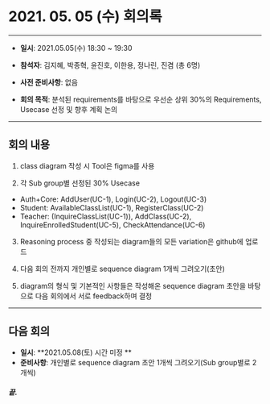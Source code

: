 # 2021. 05. 05 (수) 회의록
___
* **일시**: 2021.05.05(수) 18:30 ~ 19:30
* **참석자**: 김지혜, 박종혁, 윤진호, 이한용, 정나린, 진겸 (총 6명)

* **사전 준비사항**:  없음
* **회의 목적**: 분석된 requirements를 바탕으로 우선순 상위 30%의 Requirements, Usecase 선정 및 향후 계획 논의
___
## 회의 내용  

1. class diagram 작성 시 Tool은 figma를 사용

2. 각 Sub group별 선정된 30% Usecase</br>
 - Auth+Core: AddUser(UC-1), Login(UC-2), Logout(UC-3)
 - Student: AvailableClassList(UC-1), RegisterClass(UC-2)
 - Teacher: (InquireClassList(UC-1)), AddClass(UC-2), InquireEnrolledStudent(UC-5), CheckAttendance(UC-6)

3. Reasoning process 중 작성되는 diagram들의 모든 variation은 github에 업로드

4. 다음 회의 전까지 개인별로 sequence diagram 1개씩 그려오기(초안)

4. diagram의 형식 및 기본적인 사항들은 작성해온 sequence diagram 초안을 바탕으로 다음 회의에서 서로 feedback하며 결정
___
## 다음 회의  
* **일시**: **2021.05.08(토) 시간 미정 **  
* **준비사항**: 개인별로 sequence diagram 초안 1개씩 그려오기(Sub group별로 2개씩)
  
##### 끝.
